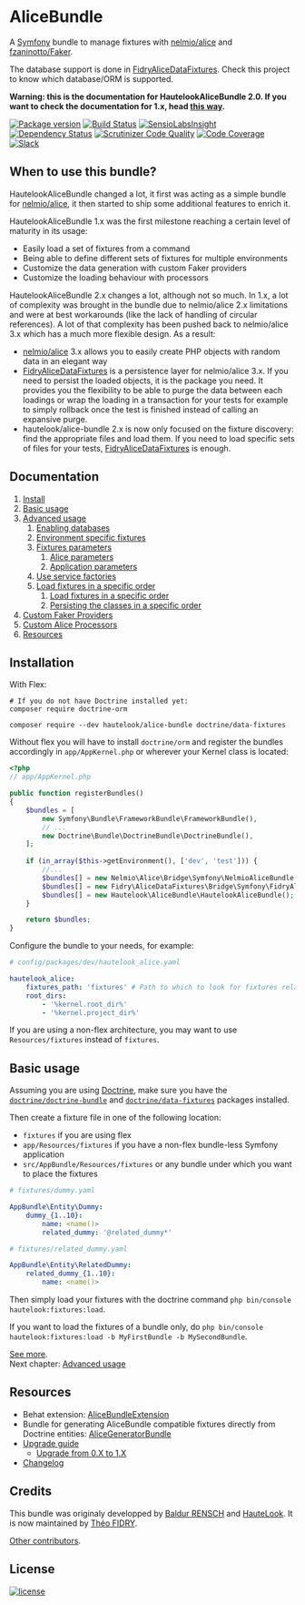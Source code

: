 AliceBundle
===========

A [Symfony](http://symfony.com) bundle to manage fixtures with [nelmio/alice](https://github.com/nelmio/alice) and
[fzaninotto/Faker](https://github.com/fzaninotto/Faker).

The database support is done in [FidryAliceDataFixtures](https://github.com/theofidry/AliceDataFixtures). Check this
project to know which database/ORM is supported.

**Warning: this is the documentation for HautelookAliceBundle 2.0. If you want to check the documentation for 1.x, head
[this way](https://github.com/hautelook/AliceBundle/tree/1.x).**

[![Package version](https://img.shields.io/packagist/v/hautelook/alice-bundle.svg?style=flat-square)](https://packagist.org/packages/hautelook/alice-bundle)
[![Build Status](https://img.shields.io/travis/hautelook/AliceBundle/master.svg?style=flat-square)](https://travis-ci.org/hautelook/AliceBundle?branch=master)
[![SensioLabsInsight](https://img.shields.io/sensiolabs/i/d93a3fc4-3fe8-4be3-aa62-307f53898199.svg?style=flat-square)](https://insight.sensiolabs.com/projects/d93a3fc4-3fe8-4be3-aa62-307f53898199)
[![Dependency Status](https://www.versioneye.com/user/projects/55d26478265ff6001a000084/badge.svg?style=flat)](https://www.versioneye.com/user/projects/55d26478265ff6001a000084)
[![Scrutinizer Code Quality](https://img.shields.io/scrutinizer/g/hautelook/AliceBundle.svg?style=flat-square)](https://scrutinizer-ci.com/g/hautelook/AliceBundle/?branch=master)
[![Code Coverage](https://img.shields.io/scrutinizer/coverage/g/hautelook/AliceBundle.svg?b=master&style=flat-square)](https://scrutinizer-ci.com/g/hautelook/AliceBundle/?branch=master)
[![Slack](https://img.shields.io/badge/slack-%23alice--fixtures-red.svg?style=flat-square)](https://symfony-devs.slack.com/shared_invite/MTYxMjcxMjc0MTc5LTE0OTA3ODE4OTQtYzc4NWVmMzRmZQ)


## When to use this bundle?

HautelookAliceBundle changed a lot, it first was acting as a simple bundle for [nelmio/alice](https://github.com/nelmio/alice),
it then started to ship some additional features to enrich it.

HautelookAliceBundle 1.x was the first milestone reaching a certain level of maturity in its usage:

- Easily load a set of fixtures from a command
- Being able to define different sets of fixtures for multiple environments
- Customize the data generation with custom Faker providers
- Customize the loading behaviour with processors

HautelookAliceBundle 2.x changes a lot, although not so much. In 1.x, a lot of complexity was brought in the bundle
due to nelmio/alice 2.x limitations and were at best workarounds (like the lack of handling of circular references).
A lot of that complexity has been pushed back to nelmio/alice 3.x which has a much more flexible design. As a result:

- [nelmio/alice](https://github.com/nelmio/alice) 3.x allows you to easily create PHP objects with random data in an elegant way
- [FidryAliceDataFixtures](https://github.com/theofidry/AliceDataFixtures) is a persistence layer for nelmio/alice 3.x. If you need to persist the loaded objects,
  it is the package you need. It provides you the flexibility to be able to purge the data between each loadings or
  wrap the loading in a transaction for your tests for example to simply rollback once the test is finished instead of
  calling an expansive purge.
- hautelook/alice-bundle 2.x is now only focused on the fixture discovery: find the appropriate files and load them. If
  you need to load specific sets of files for your tests, [FidryAliceDataFixtures](https://github.com/theofidry/AliceDataFixtures) is enough.


## Documentation

1. [Install](#installation)
1. [Basic usage](#basic-usage)
1. [Advanced usage](doc/advanced-usage.md)
    1. [Enabling databases](doc/advanced-usage.md#enabling-databases)
    1. [Environment specific fixtures](doc/advanced-usage.md#environment-specific-fixtures)
    1. [Fixtures parameters](doc/advanced-usage.md#fixtures-parameters)
        1. [Alice parameters](doc/advanced-usage.md#alice-parameters)
        1. [Application parameters](doc/advanced-usage.md#application-parameters)
    1. [Use service factories](doc/advanced-usage.md#use-service-factories)
    1. [Load fixtures in a specific order](doc/advanced-usage.md#load-fixtures-in-a-specific-order)
        1. [Load fixtures in a specific order](doc/advanced-usage.md#ordering-the-files-found)
        1. [Persisting the classes in a specific order](doc/advanced-usage.md#persisting-the-classes-in-a-specific-order)
1. [Custom Faker Providers](doc/faker-providers.md)
1. [Custom Alice Processors](doc/alice-processors.md)
1. [Resources](#resources)


## Installation

With Flex:

```
# If you do not have Doctrine installed yet:
composer require doctrine-orm

composer require --dev hautelook/alice-bundle doctrine/data-fixtures
```

Without flex you will have to install `doctrine/orm` and register the bundles accordingly in `app/AppKernel.php` or
wherever your Kernel class is located:

```php
<?php
// app/AppKernel.php

public function registerBundles()
{
    $bundles = [
        new Symfony\Bundle\FrameworkBundle\FrameworkBundle(),
        // ...
        new Doctrine\Bundle\DoctrineBundle\DoctrineBundle(),
    ];
    
    if (in_array($this->getEnvironment(), ['dev', 'test'])) {
        //...
        $bundles[] = new Nelmio\Alice\Bridge\Symfony\NelmioAliceBundle();
        $bundles[] = new Fidry\AliceDataFixtures\Bridge\Symfony\FidryAliceDataFixturesBundle();
        $bundles[] = new Hautelook\AliceBundle\HautelookAliceBundle();
    }

    return $bundles;
}
```

Configure the bundle to your needs, for example:

```yaml
# config/packages/dev/hautelook_alice.yaml

hautelook_alice:
    fixtures_path: 'fixtures' # Path to which to look for fixtures relative to the project directory or the bundle path.
    root_dirs:
        - '%kernel.root_dir%'
        - '%kernel.project_dir%'
```

If you are using a non-flex architecture, you may want to use `Resources/fixtures` instead of `fixtures`.


## Basic usage

Assuming you are using [Doctrine](http://www.doctrine-project.org/projects/orm.html), make sure you
have the [`doctrine/doctrine-bundle`](https://github.com/doctrine/DoctrineBundle) and
[`doctrine/data-fixtures`](https://github.com/doctrine/data-fixtures) packages installed.

Then create a fixture file in one of the following location:

- `fixtures` if you are using flex
- `app/Resources/fixtures` if you have a non-flex bundle-less Symfony application
- `src/AppBundle/Resources/fixtures` or any bundle under which you want to place the fixtures

```yaml
# fixtures/dummy.yaml

AppBundle\Entity\Dummy:
    dummy_{1..10}:
        name: <name()>
        related_dummy: '@related_dummy*'
```

```yaml
# fixtures/related_dummy.yaml

AppBundle\Entity\RelatedDummy:
    related_dummy_{1..10}:
        name: <name()>
```

Then simply load your fixtures with the doctrine command `php bin/console hautelook:fixtures:load`.

If you want to load the fixtures of a bundle only, do `php bin/console hautelook:fixtures:load -b MyFirstBundle -b MySecondBundle`.

[See more](#documentation).<br />
Next chapter: [Advanced usage](doc/advanced-usage.md)


## Resources

* Behat extension: [AliceBundleExtension](https://github.com/theofidry/AliceBundleExtension)
* Bundle for generating AliceBundle compatible fixtures directly from Doctrine entities: [AliceGeneratorBundle](https://github.com/trappar/AliceGeneratorBundle)
* [Upgrade guide](UPGRADE.md)
  * [Upgrade from 0.X to 1.X](UPGRADE.md#from-0x-to-1x)
* [Changelog](CHANGELOG.md)


## Credits

This bundle was originaly developped by [Baldur RENSCH](https://github.com/baldurrensch) and [HauteLook](https://github.com/hautelook). It is now maintained by [Théo FIDRY](https://github.com/theofidry).

[Other contributors](https://github.com/hautelook/AliceBundle/graphs/contributors).


## License

[![license](https://img.shields.io/badge/license-MIT-red.svg?style=flat-square)](LICENSE)
